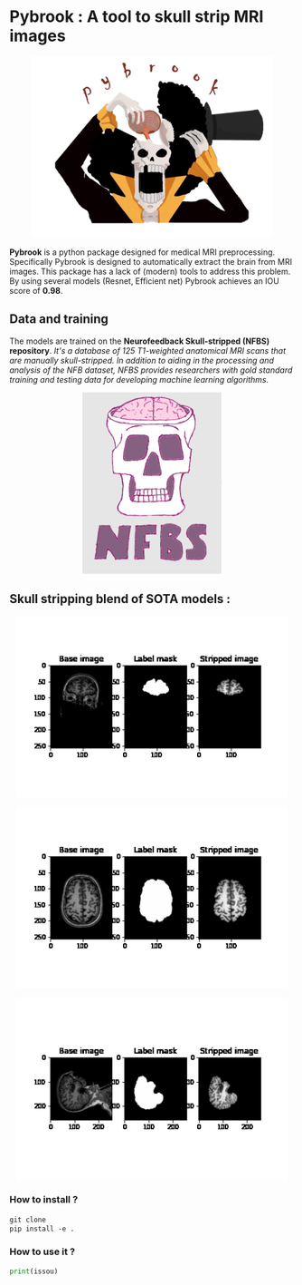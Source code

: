 # Pybrook : A tool to skull strip MRI images
<p align="center">
  <img height="320px" src="https://github.com/MehdiZouitine/pybrook/blob/main/image/pybrook_logo.jpg?raw=true" alt="example0">
</p>


**Pybrook** is a python package designed for medical MRI preprocessing. Specifically Pybrook is designed to automatically extract the brain from MRI images. This package has a lack of (modern) tools to address this problem. By using several models (Resnet, Efficient net) Pybrook achieves an IOU score of **0.98**. 

## Data and training
The models are trained on the **Neurofeedback Skull-stripped (NFBS) repository**.
*It's a database of 125 T1-weighted anatomical MRI scans that are manually skull-stripped. In addition to aiding in the processing and analysis of the NFB dataset, NFBS provides researchers with gold standard training and testing data for developing machine learning algorithms.*

<p align="center">
  <img height="320px" src="https://github.com/MehdiZouitine/pybrook/blob/main/image/NFBS.png?raw=true" alt="=NFBS"
</p>

## Skull stripping blend of SOTA models : 

<p align="center">
  <img height="320px" src="https://github.com/MehdiZouitine/pybrook/blob/main/image/example0.gif?raw=true" alt="example0">
</p>

<p align="center">
  <img height="320px" src="https://github.com/MehdiZouitine/pybrook/blob/main/image/example1.gif?raw=true" alt="example1">
</p>

<p align="center">
  <img height="320px" src="https://github.com/MehdiZouitine/pybrook/blob/main/image/example2.gif?raw=true" alt="example2">
</p>

### How to install ?
```
git clone
pip install -e .
```


### How to use it ?

```python
print(issou)
```
